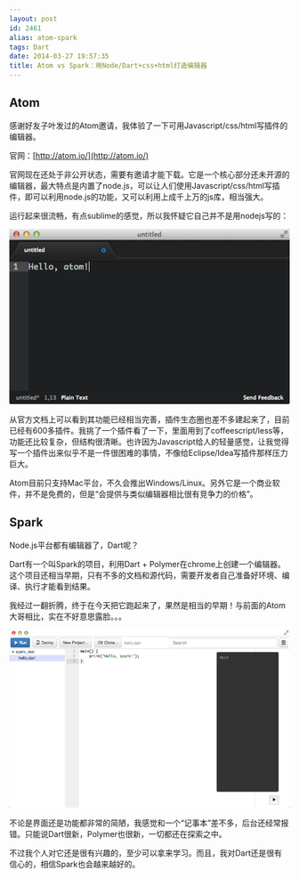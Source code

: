 ```yaml
---
layout: post
id: 2461
alias: atom-spark
tags: Dart
date: 2014-03-27 19:57:35
title: Atom vs Spark：用Node/Dart+css+html打造编辑器
---
```


## Atom

感谢好友子叶发过的Atom邀请，我体验了一下可用Javascript/css/html写插件的编辑器。

官网：[http://atom.io/](http://atom.io/)

官网现在还处于非公开状态，需要有邀请才能下载。它是一个核心部分还未开源的编辑器，最大特点是内置了node.js，可以让人们使用Javascript/css/html写插件，即可以利用node.js的功能，又可以利用上成千上万的js库，相当强大。

运行起来很流畅，有点sublime的感觉，所以我怀疑它自己并不是用nodejs写的：

[![QQ20140327-2](/user_images/2461-1.png)](/user_images/2461-1.png)

从官方文档上可以看到其功能已经相当完善，插件生态圈也差不多建起来了，目前已经有600多插件。我挑了一个插件看了一下，里面用到了coffeescript/less等，功能还比较复杂，但结构很清晰。也许因为Javascript给人的轻量感觉，让我觉得写一个插件出来似乎不是一件很困难的事情，不像给Eclipse/Idea写插件那样压力巨大。

Atom目前只支持Mac平台，不久会推出Windows/Linux。另外它是一个商业软件，并不是免费的，但是“会提供与类似编辑器相比很有竞争力的价格”。

## Spark

Node.js平台都有编辑器了，Dart呢？

Dart有一个叫Spark的项目，利用Dart + Polymer在chrome上创建一个编辑器。这个项目还相当早期，只有不多的文档和源代码，需要开发者自己准备好环境、编译、执行才能看到结果。

我经过一翻折腾，终于在今天把它跑起来了，果然是相当的早期！与前面的Atom大哥相比，实在不好意思露脸。。。

[![QQ20140327-1](/user_images/2461-3.png)](/user_images/2461-3.png)

不论是界面还是功能都非常的简陋，我感觉和一个“记事本”差不多，后台还经常报错。只能说Dart很新，Polymer也很新，一切都还在探索之中。

不过我个人对它还是很有兴趣的，至少可以拿来学习。而且，我对Dart还是很有信心的，相信Spark也会越来越好的。
